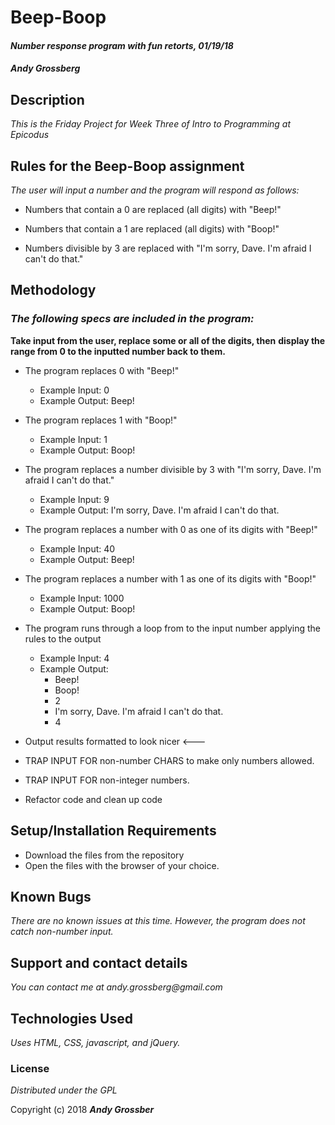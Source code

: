 # Beep-Boop

#### _Number response program with fun retorts, 01/19/18_

#### _**Andy Grossberg**_

## Description

_This is the Friday Project for Week Three of Intro to Programming at Epicodus_

## Rules for the Beep-Boop assignment
  _The user will input a number and the program will respond as follows:_

  * Numbers that contain a 0 are replaced (all digits) with "Beep!"

  * Numbers that contain a 1 are replaced (all digits) with "Boop!"

  * Numbers divisible by 3 are replaced with "I'm sorry, Dave. I'm afraid I can't do that."

## Methodology

### _The following specs are included in the program:_

**Take input from the user, replace some or all of the digits, then**
**display the range from 0 to the inputted number back to them.**

* The program replaces 0 with "Beep!"
  - Example Input: 0
  - Example Output: Beep!

* The program replaces 1 with "Boop!"
  - Example Input: 1
  - Example Output: Boop!

* The program replaces a number divisible by 3 with "I'm sorry, Dave. I'm afraid I can't do that."
  - Example Input: 9
  - Example Output: I'm sorry, Dave. I'm afraid I can't do that.

* The program replaces a number with 0 as one of its digits with "Beep!"
  - Example Input: 40
  - Example Output: Beep!

* The program replaces a number with 1 as one of its digits with "Boop!"
  - Example Input: 1000
  - Example Output: Boop!

* The program runs through a loop from to the input number applying the rules to the output
  - Example Input: 4
  - Example Output:
    * Beep!
    * Boop!
    * 2
    * I'm sorry, Dave. I'm afraid I can't do that.
    * 4

* Output results formatted to look nicer <---

* TRAP INPUT FOR non-number CHARS to make only numbers allowed.

* TRAP INPUT FOR non-integer numbers.

* Refactor code and clean up code

## Setup/Installation Requirements

* Download the files from the repository
* Open the files with the browser of your choice.

## Known Bugs

_There are no known issues at this time. However, the program does not catch non-number input._

## Support and contact details

_You can contact me at andy.grossberg@gmail.com_

## Technologies Used

_Uses HTML, CSS, javascript, and jQuery._

### License

*Distributed under the GPL*

Copyright (c) 2018 **_Andy Grossber_**
